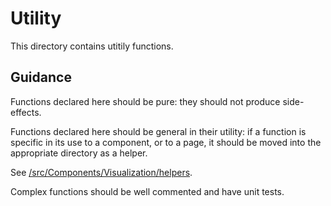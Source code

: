 # Utility

This directory contains utitily functions.

## Guidance

Functions declared here should be pure: they should not produce side-effects.

Functions declared here should be general in their utility: if a function is specific in its use to a component, or to a page, it should be moved into the appropriate directory as a helper.

See [/src/Components/Visualization/helpers](../Components/Visualization/helpers/README.md).

Complex functions should be well commented and have unit tests.

